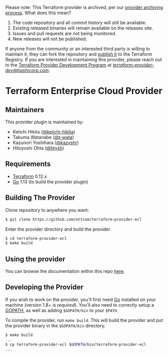 <!-- archived-provider -->
Please note: This Terraform provider is archived, per our [provider archiving process](https://terraform.io/docs/internals/archiving.html). What does this mean?
1. The code repository and all commit history will still be available.
1. Existing released binaries will remain available on the releases site.
1. Issues and pull requests are not being monitored.
1. New releases will not be published.

If anyone from the community or an interested third party is willing to maintain it, they can fork the repository and [publish it](https://www.terraform.io/docs/registry/providers/publishing.html) to the Terraform Registry. If you are interested in maintaining this provider, please reach out to the [Terraform Provider Development Program](https://www.terraform.io/guides/terraform-provider-development-program.html) at *terraform-provider-dev@hashicorp.com*.

Terraform Enterprise Cloud Provider
===================================

Maintainers
-----------

This provider plugin is maintained by:

* Keiichi Hikita ([@keiichi-hikita](https://github.com/keiichi-hikita))
* Takuma Watanabe ([@t-wata](https://github.com/t-wata))
* Kazunori Yoshihara ([@kazyshr](https://github.com/kazyshr))
* Hitoyoshi Ohta ([@htysh](https://github.com/htysh))

Requirements
------------

- [Terraform](https://www.terraform.io/downloads.html) 0.12.x
- [Go](https://golang.org/doc/install) 1.13 (to build the provider plugin)

Building The Provider
---------------------

Clone repository to anywhere you want: 

```sh
$ git clone https://github.com/nttcom/terraform-provider-ecl 
```

Enter the provider directory and build the provider

```sh
$ cd terraform-provider-ecl
$ make build
```

Using the provider
----------------------
You can browse the documentation within this repo [here](https://github.com/nttcom/terraform-provider-ecl/tree/master/website/docs).

Developing the Provider
---------------------------

If you wish to work on the provider, you'll first need [Go](http://www.golang.org) installed on your machine (version 1.8+ is *required*). You'll also need to correctly setup a [GOPATH](http://golang.org/doc/code.html#GOPATH), as well as adding `$GOPATH/bin` to your `$PATH`.

To compile the provider, run `make build`. This will build the provider and put the provider binary in the `$GOPATH/bin` directory.

```sh
$ make build
...
$ cp terraform-provider-ecl $GOPATH/bin/terraform-provider-ecl
...
```
